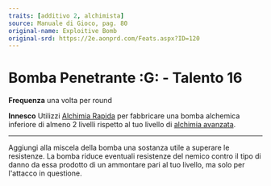 ```yaml
---
traits: [additivo 2, alchimista]
source: Manuale di Gioco, pag. 80
original-name: Exploitive Bomb
original-srd: https://2e.aonprd.com/Feats.aspx?ID=120
---
```


# Bomba Penetrante :G: - Talento 16

**Frequenza** una volta per round

**Innesco** Utilizzi [Alchimia Rapida](/azioni/classe/alchimia-rapida) per
fabbricare una bomba alchemica inferiore di almeno 2 livelli rispetto al tuo
livello di [alchimia avanzata](/classi/alchimista#alchimia-avanzata).

---

Aggiungi alla miscela della bomba una sostanza utile a superare le resistenze.
La bomba riduce eventuali resistenze del nemico contro il tipo di danno da essa
prodotto di un ammontare pari al tuo livello, ma solo per l'attacco in
questione.

